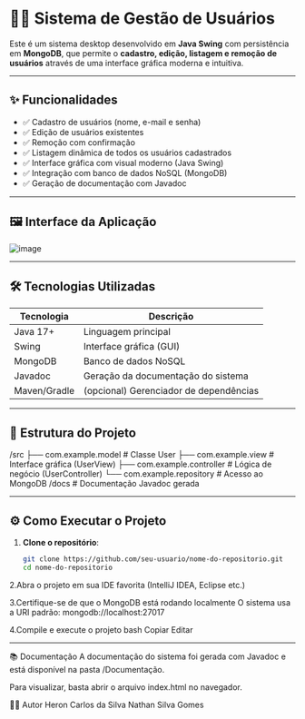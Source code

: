 # 🧑‍💼 Sistema de Gestão de Usuários

Este é um sistema desktop desenvolvido em **Java Swing** com persistência em **MongoDB**, que permite o **cadastro, edição, listagem e remoção de usuários** através de uma interface gráfica moderna e intuitiva.

---

## ✨ Funcionalidades

- ✅ Cadastro de usuários (nome, e-mail e senha)
- ✅ Edição de usuários existentes
- ✅ Remoção com confirmação
- ✅ Listagem dinâmica de todos os usuários cadastrados
- ✅ Interface gráfica com visual moderno (Java Swing)
- ✅ Integração com banco de dados NoSQL (MongoDB)
- ✅ Geração de documentação com Javadoc

---

## 🖼️ Interface da Aplicação

![image](https://github.com/user-attachments/assets/80880fc2-fa4b-486f-889b-6c2d0548340f)



---

## 🛠️ Tecnologias Utilizadas

| Tecnologia    | Descrição                           |
|---------------|-------------------------------------|
| Java 17+      | Linguagem principal                 |
| Swing         | Interface gráfica (GUI)             |
| MongoDB       | Banco de dados NoSQL                |
| Javadoc       | Geração da documentação do sistema  |
| Maven/Gradle  | (opcional) Gerenciador de dependências |

---

## 📁 Estrutura do Projeto

/src
├── com.example.model # Classe User
├── com.example.view # Interface gráfica (UserView)
├── com.example.controller # Lógica de negócio (UserController)
└── com.example.repository # Acesso ao MongoDB
/docs # Documentação Javadoc gerada


---

## ⚙️ Como Executar o Projeto

1. **Clone o repositório**:
   ```bash
   git clone https://github.com/seu-usuario/nome-do-repositorio.git
   cd nome-do-repositorio

2.Abra o projeto em sua IDE favorita (IntelliJ IDEA, Eclipse etc.)

3.Certifique-se de que o MongoDB está rodando localmente
O sistema usa a URI padrão: mongodb://localhost:27017

4.Compile e execute o projeto
bash
Copiar
Editar

---
📚 Documentação
A documentação do sistema foi gerada com Javadoc e está disponível na pasta /Documentação.

Para visualizar, basta abrir o arquivo index.html no navegador.


👨‍💻 Autor
Heron Carlos da Silva
Nathan Silva Gomes


